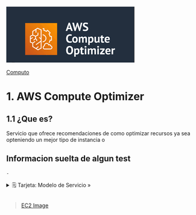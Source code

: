 ![Amazon Compute Optimizer](../../00_assets/Computo/computeOptimizer-logo.png)

[Computo](../../01-Computo/)

# 1. AWS Compute Optimizer

## 1.1 ¿Que es?

Servicio que ofrece recomendaciones de como optimizar recursos ya sea opteniendo un mejor tipo de instancia o 

## Informacion suelta de algun test

    -

<details>
<summary>🗒 Tarjeta: Modelo de Servicio »</summary>

| Pertenece a:  |
| ---- |
| ?? |

</details>


<br/>

> [EC2 Image](./ec2_image.md)

<br/>